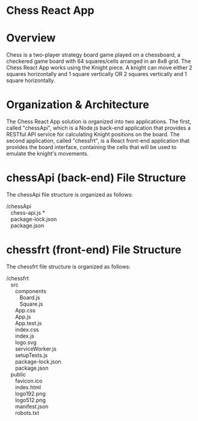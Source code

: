 # Chess React App

# Overview
Chess is a two-player strategy board game played on a chessboard, a checkered game board
with 64 squares/cells arranged in an 8x8 grid. The Chess React App works using the Knight
piece. A knight can move either 2 squares horizontally and 1 square vertically OR 2 squares
vertically and 1 square horizontally.

# Organization & Architecture
The Chess React App solution is organized into two applications. The first, called "chessApi", which is a Node.js back-end application that provides a RESTful API service for calculating Knight positions on the board. The second application, called "chessfrt", is a React front-end application that provides the board interface, containing the cells that will be used to emulate the knight's movements.

# chessApi (back-end) File Structure
The chessApi file structure is organized as follows:

/chessApi<br/>
&nbsp;&nbsp;&nbsp;chess-api.js *<br/>
&nbsp;&nbsp;&nbsp;package-lock.json<br/>
&nbsp;&nbsp;&nbsp;package.json<br/>
  
# chessfrt (front-end) File Structure
The chessfrt file structure is organized as follows:

/chessfrt<br/>
&nbsp;&nbsp;&nbsp;src<br/>
&nbsp;&nbsp;&nbsp;&nbsp;&nbsp;&nbsp;components<br/>
&nbsp;&nbsp;&nbsp;&nbsp;&nbsp;&nbsp;&nbsp;&nbsp;&nbsp;Board.js<br/>
&nbsp;&nbsp;&nbsp;&nbsp;&nbsp;&nbsp;&nbsp;&nbsp;&nbsp;Square.js<br/>
&nbsp;&nbsp;&nbsp;&nbsp;&nbsp;&nbsp;App.css<br/>
&nbsp;&nbsp;&nbsp;&nbsp;&nbsp;&nbsp;App.js<br/>
&nbsp;&nbsp;&nbsp;&nbsp;&nbsp;&nbsp;App.test.js<br/>
&nbsp;&nbsp;&nbsp;&nbsp;&nbsp;&nbsp;index.css<br/>
&nbsp;&nbsp;&nbsp;&nbsp;&nbsp;&nbsp;index.js<br/>
&nbsp;&nbsp;&nbsp;&nbsp;&nbsp;&nbsp;logo.svg<br/>
&nbsp;&nbsp;&nbsp;&nbsp;&nbsp;&nbsp;serviceWorker.js<br/>
&nbsp;&nbsp;&nbsp;&nbsp;&nbsp;&nbsp;setupTests.js<br/>
&nbsp;&nbsp;&nbsp;&nbsp;&nbsp;&nbsp;package-lock.json<br/>
&nbsp;&nbsp;&nbsp;&nbsp;&nbsp;&nbsp;package.json<br/>
&nbsp;&nbsp;&nbsp;public<br/>
&nbsp;&nbsp;&nbsp;&nbsp;&nbsp;&nbsp;favicon.ico<br/>
&nbsp;&nbsp;&nbsp;&nbsp;&nbsp;&nbsp;index.html<br/>
&nbsp;&nbsp;&nbsp;&nbsp;&nbsp;&nbsp;logo192.png<br/>
&nbsp;&nbsp;&nbsp;&nbsp;&nbsp;&nbsp;logo512.png<br/>
&nbsp;&nbsp;&nbsp;&nbsp;&nbsp;&nbsp;manifest.json<br/>
&nbsp;&nbsp;&nbsp;&nbsp;&nbsp;&nbsp;robots.txt<br/>




